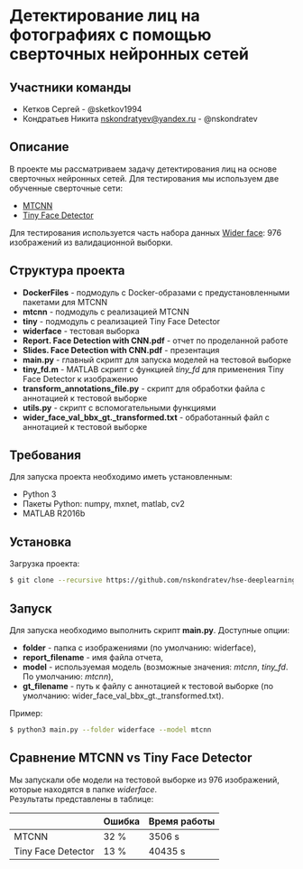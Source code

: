 # Детектирование лиц на фотографиях с помощью сверточных нейронных сетей
## Участники команды
* Кетков Сергей - @sketkov1994
* Кондратьев Никита <nskondratyev@yandex.ru> - @nskondratev
## Описание
В проекте мы рассматриваем задачу детектирования лиц на основе сверточных
нейронных сетей. Для тестирования мы используем две обученные сверточные сети:
* [MTCNN](https://medium.com/wassa/modern-face-detection-based-on-deep-learning-using-python-and-mxnet-5e6377f22674)
* [Tiny Face Detector](https://www.cs.cmu.edu/~peiyunh/tiny/)

Для тестирования используется часть набора данных [Wider face](http://mmlab.ie.cuhk.edu.hk/projects/WIDERFace/): 976 изображений из валидационной выборки.

## Структура проекта
* **DockerFiles** - подмодуль с Docker-образами с предустановленными пакетами для MTCNN
* **mtcnn** - подмодуль с реализацией MTCNN
* **tiny** - подмодуль с реализацией Tiny Face Detector
* **widerface** - тестовая выборка
* **Report. Face Detection with CNN.pdf** - отчет по проделанной работе
* **Slides. Face Detection with CNN.pdf** - презентация
* **main.py** - главный скрипт для запуска моделей на тестовой выборке
* **tiny_fd.m** - MATLAB скрипт с функцией *tiny_fd* для применения Tiny Face Detector к изображению
* **transform_annotations_file.py** - скрипт для обработки файла с аннотацией к тестовой выборке
* **utils.py** - скрипт с вспомогательными функциями
* **wider_face_val_bbx_gt._transformed.txt** - обработанный файл с аннотацией к тестовой выборке

## Требования
Для запуска проекта необходимо иметь установленным:
* Python 3
* Пакеты Python: numpy, mxnet, matlab, cv2
* MATLAB R2016b

## Установка
Загрузка проекта:
```bash
$ git clone --recursive https://github.com/nskondratev/hse-deeplearning-2017.git
```
## Запуск
Для запуска необходимо выполнить скрипт **main.py**. Доступные опции:
* **folder** - папка с изображениями (по умолчанию: widerface),
* **report_filename** - имя файла отчета,
* **model** - используемая модель (возможные значения: *mtcnn*, *tiny_fd*. По умолчанию: *mtcnn*),
* **gt_filename** - путь к файлу с аннотацией к тестовой выборке (по умолчанию: wider_face_val_bbx_gt._transformed.txt).

Пример:
```bash
$ python3 main.py --folder widerface --model mtcnn
```
## Сравнение MTCNN vs Tiny Face Detector
Мы запускали обе модели на тестовой выборке из 976 изображений, которые находятся в папке *widerface*.  
Результаты представлены в таблице:

|                    | Ошибка   | Время работы |
|--------------------|----------|--------------|
| MTCNN              | 32 %     | 3506 s       |
| Tiny Face Detector | 13 %     | 40435 s      |

